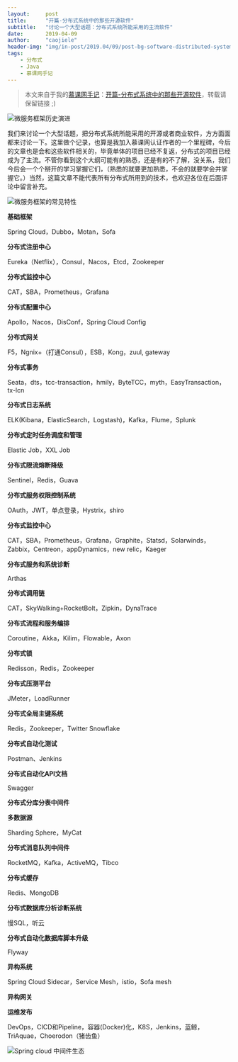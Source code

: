 ```yaml
---
layout:     post
title:      "开篇-分布式系统中的那些开源软件"
subtitle:   "讨论一个大型话题：分布式系统所能采用的主流软件"
date:       2019-04-09
author:     "caojiele"
header-img: "img/in-post/2019.04/09/post-bg-software-distributed-system.jpg"
tags:
    - 分布式
    - Java
    - 慕课网手记
---
```


> 本文来自于我的[慕课网手记](https://www.imooc.com/u/4024769)：[开篇-分布式系统中的那些开源软件](https://www.imooc.com/article/284696)，转载请保留链接 ;)


![微服务框架历史演进](https://cdn.nlark.com/yuque/0/2019/png/338441/1566474998506-b5c65f28-53a2-48ea-a49d-e912cdc49075.png)

我们来讨论一个大型话题，把分布式系统所能采用的开源或者商业软件，方方面面都来讨论一下。这里做个记录，也算是我加入慕课网认证作者的一个里程碑，今后的文章也是会和这些软件相关的，毕竟单体的项目已经不复返，分布式的项目已经成为了主流。不管你看到这个大纲可能有的熟悉，还是有的不了解，没关系，我们今后会一个个掰开的学习掌握它们，（熟悉的就要更加熟悉，不会的就要学会并掌握它。）当然，这篇文章不能代表所有分布式所用到的技术，也欢迎各位在后面评论中留言补充。

![微服务框架的常见特性](https://pic4.zhimg.com/80/v2-c370436f1ddce659b60d35595d4445c7_hd.jpg)

**基础框架**

Spring Cloud，Dubbo，Motan，Sofa



**分布式注册中心**

Eureka（Netflix），Consul，Nacos，Etcd，Zookeeper



**分布式监控中心**

CAT，SBA，Prometheus，Grafana



**分布式配置中心**

Apollo，Nacos，DisConf，Spring Cloud Config



**分布式网关**

F5，Ngnix+（打通Consul），ESB，Kong，zuul,  gateway



**分布式事务**

Seata，dts，tcc-transaction，hmily，ByteTCC，myth，EasyTransaction，tx-lcn



**分布式日志系统**

ELK(Kibana，ElasticSearch，Logstash)，Kafka，Flume，Splunk



**分布式定时任务调度和管理**

Elastic Job，XXL Job



**分布式限流熔断降级**

Sentinel，Redis，Guava



**分布式服务权限控制系统**

OAuth，JWT，单点登录，Hystrix，shiro



**分布式监控中心**

CAT，SBA，Prometheus，Grafana，Graphite，Statsd，Solarwinds，Zabbix，Centreon，appDynamics，new relic，Kaeger



**分布式服务和系统诊断**

Arthas



**分布式调用链**

CAT，SkyWalking+RocketBolt，Zipkin，DynaTrace



**分布式流程和服务编排**

Coroutine，Akka，Kilim，Flowable，Axon



**分布式锁**

Redisson，Redis，Zookeeper



**分布式压测平台**

JMeter，LoadRunner



**分布式全局主键系统**

Redis，Zookeeper，Twitter Snowflake



**分布式自动化测试**

Postman、Jenkins



**分布式自动化API文档**

Swagger



**分布式分库分表中间件**

**多数据源**

Sharding Sphere，MyCat



**分布式消息队列中间件**

RocketMQ，Kafka，ActiveMQ，Tibco



**分布式缓存**

Redis、MongoDB



**分布式数据库分析诊断系统**

慢SQL，听云



**分布式自动化数据库脚本升级**

Flyway



**异构系统**

Spring Cloud Sidecar，Service Mesh，istio，Sofa mesh



**异构网关**



**运维发布**

DevOps，CICD和Pipeline，容器(Docker)化，K8S，Jenkins，蓝鲸，TriAquae，Choerodon（猪齿鱼）

![Spring cloud 中间件生态](https://cdn.nlark.com/yuque/0/2019/png/338441/1566474998581-67fb061e-bec1-43bb-9337-09bac790c75b.png)